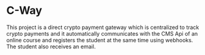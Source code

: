 # C-Way
This project is a direct crypto payment gateway which is centralized to track crypto payments and it automatically communicates with the CMS Api of an online course and registers the student at the same time using webhooks. The student also receives an email.
